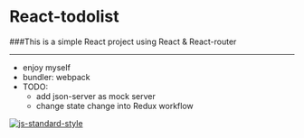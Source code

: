 # React-todolist
###This is a simple React project using React & React-router

--- 
* enjoy myself
* bundler: webpack
* TODO: 
	* add json-server as mock server
	* change state change into Redux workflow

[![js-standard-style](https://cdn.rawgit.com/feross/standard/master/badge.svg)](https://github.com/feross/standard)

